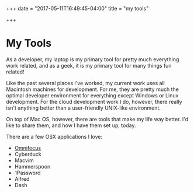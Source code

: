 +++
date = "2017-05-11T16:49:45-04:00"
title = "my tools"

+++


# My Tools

As a developer, my laptop is my primary tool for pretty much everything work related, and
as a geek, it is my primary tool for many things fun related!

Like the past several places I've worked, my current work uses all Macintosh machines 
for development. For me, they are pretty much the optimal developer environment for
everything except Windows or Linux development. For the cloud development work I do, however,
there really isn't anything better than a user-friendly UNIX-like environment.

On top of Mac OS, however, there are tools that make my life way better. I'd like to 
share them, and how I have them set up, today.

There are a few OSX applications I love:

* [Omnifocus](https://www.omnigroup.com/omnifocus)
* Cyberduck
* Macvim
* Hammerspoon 
* 1Password
* Alfred
* Dash


